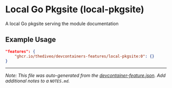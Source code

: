 
# Local Go Pkgsite (local-pkgsite)

A local Go pkgsite serving the module documentation

## Example Usage

```json
"features": {
    "ghcr.io/thediveo/devcontainers-features/local-pkgsite:0": {}
}
```





---

_Note: This file was auto-generated from the [devcontainer-feature.json](devcontainer-feature.json).  Add additional notes to a `NOTES.md`._
